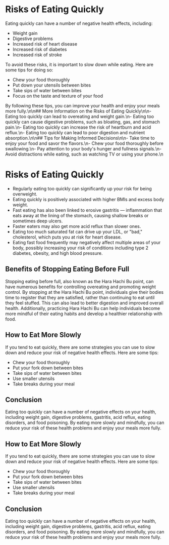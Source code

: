 # Risks of Eating Quickly

Eating quickly can have a number of negative health effects, including:

- Weight gain
- Digestive problems
- Increased risk of heart disease
- Increased risk of diabetes
- Increased risk of stroke

To avoid these risks, it is important to slow down while eating. Here are some tips for doing so:

- Chew your food thoroughly
- Put down your utensils between bites
- Take sips of water between bites
- Focus on the taste and texture of your food

By following these tips, you can improve your health and enjoy your meals more fully.\n\n## More Information on the Risks of Eating Quickly\n\n- Eating too quickly can lead to overeating and weight gain.\n- Eating too quickly can cause digestive problems, such as bloating, gas, and stomach pain.\n- Eating too quickly can increase the risk of heartburn and acid reflux.\n- Eating too quickly can lead to poor digestion and nutrient absorption.\n\n## Tips for Making Informed Decisions\n\n- Take time to enjoy your food and savor the flavors.\n- Chew your food thoroughly before swallowing.\n- Pay attention to your body's hunger and fullness signals.\n- Avoid distractions while eating, such as watching TV or using your phone.\n

# Risks of Eating Quickly

- Regularly eating too quickly can significantly up your risk for being overweight.
- Eating quickly is positively associated with higher BMIs and excess body weight.
- Fast eating has also been linked to erosive gastritis — inflammation that eats away at the lining of the stomach, causing shallow breaks or sometimes deep ulcers.
- Faster eaters may also get more acid reflux than slower ones.
- Eating too much saturated fat can drive up your LDL, or "bad," cholesterol, which puts you at risk for heart disease.
- Eating fast food frequently may negatively affect multiple areas of your body, possibly increasing your risk of conditions including type 2 diabetes, obesity, and high blood pressure.

## Benefits of Stopping Eating Before Full

Stopping eating before full, also known as the Hara Hachi Bu point, can have numerous benefits for controlling overeating and promoting weight control. By stopping at the Hara Hachi Bu point, individuals give their bodies time to register that they are satisfied, rather than continuing to eat until they feel stuffed. This can also lead to better digestion and improved overall health. Additionally, practicing Hara Hachi Bu can help individuals become more mindful of their eating habits and develop a healthier relationship with food.
## How to Eat More Slowly

If you tend to eat quickly, there are some strategies you can use to slow down and reduce your risk of negative health effects. Here are some tips:

- Chew your food thoroughly
- Put your fork down between bites
- Take sips of water between bites
- Use smaller utensils
- Take breaks during your meal

## Conclusion

Eating too quickly can have a number of negative effects on your health, including weight gain, digestive problems, gastritis, acid reflux, eating disorders, and food poisoning. By eating more slowly and mindfully, you can reduce your risk of these health problems and enjoy your meals more fully.
## How to Eat More Slowly

If you tend to eat quickly, there are some strategies you can use to slow down and reduce your risk of negative health effects. Here are some tips:

- Chew your food thoroughly
- Put your fork down between bites
- Take sips of water between bites
- Use smaller utensils
- Take breaks during your meal

## Conclusion

Eating too quickly can have a number of negative effects on your health, including weight gain, digestive problems, gastritis, acid reflux, eating disorders, and food poisoning. By eating more slowly and mindfully, you can reduce your risk of these health problems and enjoy your meals more fully.